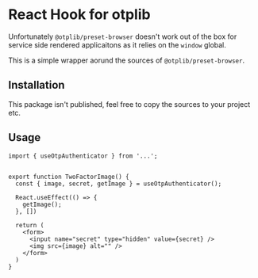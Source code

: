 # React Hook for otplib
Unfortunately `@otplib/preset-browser` doesn't work out of the box for service side rendered applicaitons as it relies on the `window` global.

This is a simple wrapper aorund the sources of `@otplib/preset-browser`.

## Installation
This package isn't published, feel free to copy the sources to your project etc.

## Usage
```tsx
import { useOtpAuthenticator } from '...';


export function TwoFactorImage() {
  const { image, secret, getImage } = useOtpAuthenticator();

  React.useEffect(() => {
    getImage();
  }, [])

  return (
    <form>
      <input name="secret" type="hidden" value={secret} />
      <img src={image} alt="" />
    </form>
  )
}